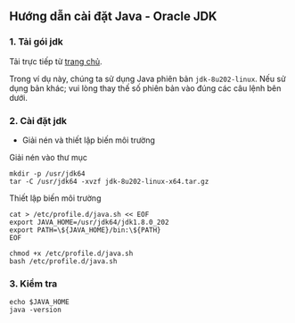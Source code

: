 ## Hướng dẫn cài đặt Java - Oracle JDK

### 1. Tải gói jdk

Tải trực tiếp từ [trang chủ](https://www.oracle.com/java/technologies/javase/javase8-archive-downloads.html).

Trong ví dụ này, chúng ta sử dụng Java phiên bản `jdk-8u202-linux`. Nếu sử dụng bản khác; vui lòng thay thế số phiên bản vào đúng các câu lệnh bên dưới.

### 2. Cài đặt jdk

- Giải nén và thiết lập biến môi trường

Giải nén vào thư mục

```
mkdir -p /usr/jdk64
tar -C /usr/jdk64 -xvzf jdk-8u202-linux-x64.tar.gz
```

Thiết lập biến môi trường

```
cat > /etc/profile.d/java.sh << EOF
export JAVA_HOME=/usr/jdk64/jdk1.8.0_202
export PATH=\${JAVA_HOME}/bin:\${PATH}
EOF

chmod +x /etc/profile.d/java.sh
bash /etc/profile.d/java.sh
```

### 3. Kiểm tra

```
echo $JAVA_HOME
java -version
```
